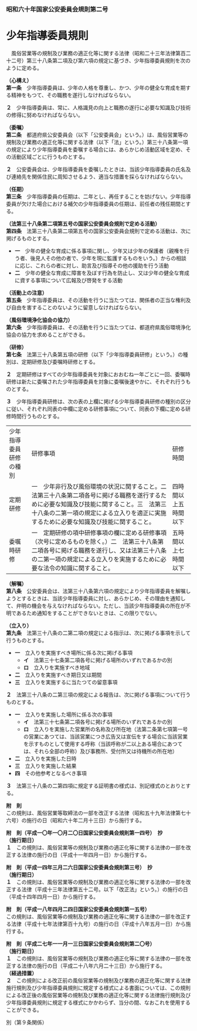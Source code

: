### 昭和六十年国家公安委員会規則第二号  
# 少年指導委員規則  
　風俗営業等の規制及び業務の適正化等に関する法律（昭和二十三年法律第百二十二号）第三十八条第二項及び第六項の規定に基づき、少年指導委員規則を次のように定める。  
  
**（心構え）**  
**第一条**　少年指導委員は、少年の人格を尊重し、かつ、少年の健全な育成を期する精神をもつて、その職務を遂行しなければならない。  
  
**２**　少年指導委員は、常に、人格識見の向上と職務の遂行に必要な知識及び技術の修得に努めなければならない。  
  
**（委嘱）**  
**第二条**　都道府県公安委員会（以下「公安委員会」という。）は、風俗営業等の規制及び業務の適正化等に関する法律（以下「法」という。）第三十八条第一項の規定により少年指導委員を委嘱する場合には、あらかじめ活動区域を定め、その活動区域ごとに行うものとする。  
  
**２**　公安委員会は、少年指導委員を委嘱したときは、当該少年指導委員の氏名及び連絡先を関係住民に周知させるよう、適当な措置を採らなければならない。  
  
**（任期）**  
**第三条**　少年指導委員の任期は、二年とし、再任することを妨げない。少年指導委員が欠けた場合における補欠の少年指導委員の任期は、前任者の残任期間とする。  
  
**（法第三十八条第二項第五号の国家公安委員会規則で定める活動）**  
**第四条**　法第三十八条第二項第五号の国家公安委員会規則で定める活動は、次に掲げるものとする。  
* **一**　少年の健全な育成に係る事項に関し、少年又は少年の保護者（親権を行う者、後見人その他の者で、少年を現に監護するものをいう。）からの相談に応じ、これらの者に対し、助言及び指導その他の援助を行う活動  
* **二**　少年の健全な育成に障害を及ぼす行為を防止し、又は少年の健全な育成に資する事項について広報及び啓発をする活動  
  
**（活動上の注意）**  
**第五条**　少年指導委員は、その活動を行うに当たつては、関係者の正当な権利及び自由を害することのないように留意しなければならない。  
  
**（風俗環境浄化協会の協力）**  
**第六条**　少年指導委員は、その活動を行うに当たつては、都道府県風俗環境浄化協会の協力を求めることができる。  
  
**（研修）**  
**第七条**　法第三十八条第五項の研修（以下「少年指導委員研修」という。）の種別は、定期研修及び委嘱時研修とする。  
  
**２**　定期研修はすべての少年指導委員を対象におおむね一年ごとに一回、委嘱時研修は新たに委嘱された少年指導委員を対象に委嘱後速やかに、それぞれ行うものとする。  
  
**３**　少年指導委員研修は、次の表の上欄に掲げる少年指導委員研修の種別の区分に従い、それぞれ同表の中欄に定める研修事項について、同表の下欄に定める研修時間行うものとする。  

||||  
| --- | --- | --- |  
|少年指導委員研修の種別|研修事項|研修時間|  
|定期研修|一　少年非行及び風俗環境の状況に関すること。二　法第三十八条第二項各号に掲げる職務を遂行するために必要な知識及び技能に関すること。三　法第三十八条の二第一項の規定による立入りを適正に実施するために必要な知識及び技能に関すること。|四時間以上五時間以下|  
|委嘱時研修|一　定期研修の項中研修事項の欄に定める研修事項（次号に定めるものを除く。）二　法第三十八条第二項各号に掲げる職務を遂行し、又は法第三十八条の二第一項の規定による立入りを実施するために必要な法令の知識に関すること。|五時間以上七時間以下|  
  
  
**（解嘱）**  
**第八条**　公安委員会は、法第三十八条第六項の規定により少年指導委員を解嘱しようとするときは、当該少年指導委員に対し、あらかじめ、その理由を通知して、弁明の機会を与えなければならない。ただし、当該少年指導委員の所在が不明であるため通知をすることができないときは、この限りでない。  
  
**（立入り）**  
**第九条**　法第三十八条の二第二項の規定による指示は、次に掲げる事項を示して行うものとする。  
* **一**　立入りを実施すべき場所に係る次に掲げる事項  
	* **イ**　法第三十七条第二項各号に掲げる場所のいずれであるかの別  
	* **ロ**　立入りを実施すべき地域  
* **二**　立入りを実施すべき期日又は期間  
* **三**　立入りを実施するに当たつての留意事項  
  
**２**　法第三十八条の二第三項の規定による報告は、次に掲げる事項について行うものとする。  
* **一**　立入りを実施した場所に係る次の事項  
	* **イ**　法第三十七条第二項各号に掲げる場所のいずれであるかの別  
	* **ロ**　立入りを実施した営業所の名称及び所在地（法第二条第七項第一号の営業にあつては、当該営業につき広告又は宣伝をする場合に当該営業を示すものとして使用する呼称（当該呼称が二以上ある場合にあつては、それら全部の呼称）及び事務所、受付所又は待機所の所在地）  
* **二**　立入りを実施した日時  
* **三**　立入りを実施した結果  
* **四**　その他参考となるべき事項  
  
**３**　法第三十八条の二第四項に規定する証明書の様式は、別記様式のとおりとする。  
  
**附　則**  
この規則は、風俗営業等取締法の一部を改正する法律（昭和五十九年法律第七十六号）の施行の日（昭和六十年二月十三日）から施行する。  
  
**附　則（平成一〇年一〇月二〇日国家公安委員会規則第一四号）　抄**  
**（施行期日）**  
**１**　この規則は、風俗営業等の規制及び業務の適正化等に関する法律の一部を改正する法律の施行の日（平成十一年四月一日）から施行する。  
  
**附　則（平成一四年三月二六日国家公安委員会規則第三号）　抄**  
**（施行期日）**  
**１**　この規則は、風俗営業等の規制及び業務の適正化等に関する法律の一部を改正する法律（平成十三年法律第五十二号。以下「改正法」という。）の施行の日（平成十四年四月一日）から施行する。  
  
**附　則（平成一八年四月二四日国家公安委員会規則第一五号）**  
この規則は、風俗営業等の規制及び業務の適正化等に関する法律の一部を改正する法律（平成十七年法律第百十九号）の施行の日（平成十八年五月一日）から施行する。  
  
**附　則（平成二七年一一月一三日国家公安委員会規則第二〇号）**  
**（施行期日）**  
**１**　この規則は、風俗営業等の規制及び業務の適正化等に関する法律の一部を改正する法律の施行の日（平成二十八年六月二十三日）から施行する。  
**（経過措置）**  
**２**　この規則による改正前の風俗営業等の規制及び業務の適正化等に関する法律施行規則及び少年指導委員規則に規定する様式による書面については、この規則による改正後の風俗営業等の規制及び業務の適正化等に関する法律施行規則及び少年指導委員規則に規定する様式にかかわらず、当分の間、なおこれを使用することができる。  
  
別（第９条関係）  

          
        